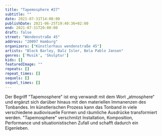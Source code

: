 ```yaml
---
title: "Tapemosphere #27"
subtitle: ""
date: 2021-07-31T14:00:00
publishDate: 2021-06-25T19:40:36+02:00
end: 2021-07-31T20:00:00
draft: false
street: "Wendenstraße 45"
address: "20097 Hamburg"
organizers: ["Künstlerhaus wendenstraße 45"]
artists: "Block Barley, Balz Isler, Bela Pablo Jansen"
genres: ['Musik', 'Skulptur']
kids: []
featuredImage: ""
repeats: []
repeat_times: []
sequels: []
sequel_times: []
---
```


Der Begriff "Tapemosphere" ist eng verwandt mit dem Wort „atmosphere“ und ergänzt sich darüber hinaus mit den materiellen Immanenzen des Tonbandes. Im künstlerischen Prozess kann das Tonband in viele verschiedene audiovisuelle Formen und räumliche Ausdrücke transformiert werden. "Tapemosphere" verschmilzt Installation, Komposition, Performance und situationistischen Zufall und schafft dadurch ein Eigenleben.
